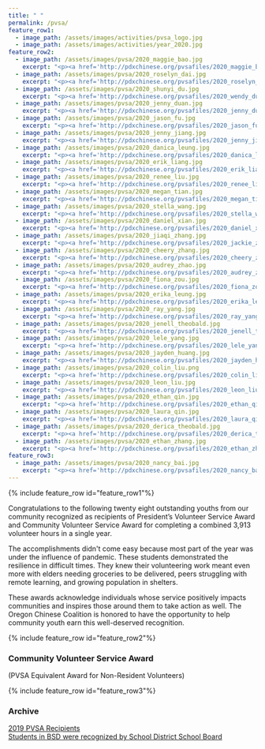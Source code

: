 ```yaml
---
title: " "
permalink: /pvsa/
feature_row1:
  - image_path: /assets/images/activities/pvsa_logo.jpg
  - image_path: /assets/images/activities/year_2020.jpg
feature_row2:
  - image_path: /assets/images/pvsa/2020_maggie_bao.jpg
    excerpt: "<p><a href='http://pdxchinese.org/pvsafiles/2020_maggie_bao/'>Maggie Bao, Sunset High School (Gold Award)</a></p>"
  - image_path: /assets/images/pvsa/2020_roselyn_dai.jpg
    excerpt: "<p><a href='http://pdxchinese.org/pvsafiles/2020_roselyn_dai/'>Roselyn Dai, Lakeridge High School (Gold Award)</a></p>"
  - image_path: /assets/images/pvsa/2020_shunyi_du.jpg
    excerpt: "<p><a href='http://pdxchinese.org/pvsafiles/2020_wendy_du/'>Shunyi Du, Sunset High School (Gold Award)</a></p>"
  - image_path: /assets/images/pvsa/2020_jenny_duan.jpg
    excerpt: "<p><a href='http://pdxchinese.org/pvsafiles/2020_jenny_duan/'>Jenny Duan, Jesuit High School (Gold Award)</a></p>"
  - image_path: /assets/images/pvsa/2020_jason_fu.jpg
    excerpt: "<p><a href='http://pdxchinese.org/pvsafiles/2020_jason_fu/'>Jason Fu, Sunset High School (Gold Award)</a></p>"
  - image_path: /assets/images/pvsa/2020_jenny_jiang.jpg
    excerpt: "<p><a href='http://pdxchinese.org/pvsafiles/2020_jenny_jiang/'>Jenny Jiang, Sunset High School (Gold Award)</a></p>"
  - image_path: /assets/images/pvsa/2020_danica_leung.jpg
    excerpt: "<p><a href='http://pdxchinese.org/pvsafiles/2020_danica_leung/'>Danica Leugn, Lincoln High School (Gold Award)</a></p>"
  - image_path: /assets/images/pvsa/2020_erik_liang.jpg
    excerpt: "<p><a href='http://pdxchinese.org/pvsafiles/2020_erik_liang/'>Erick Liang, Tigard High School (Gold Award)</a></p>"
  - image_path: /assets/images/pvsa/2020_renee_liu.jpg
    excerpt: "<p><a href='http://pdxchinese.org/pvsafiles/2020_renee_liu/'>Renee Liu, Lake Oswego High School (Gold Award)</a></p>"
  - image_path: /assets/images/pvsa/2020_megan_tian.jpg
    excerpt: "<p><a href='http://pdxchinese.org/pvsafiles/2020_megan_tian/'>Megan Tian, Lakeridge High School (Gold Award)</a></p>"
  - image_path: /assets/images/pvsa/2020_stella_wang.jpg
    excerpt: "<p><a href='http://pdxchinese.org/pvsafiles/2020_stella_wang/'>Stella Wang, Jesuit High School (Gold Award)</a></p>"
  - image_path: /assets/images/pvsa/2020_daniel_xian.jpg
    excerpt: "<p><a href='http://pdxchinese.org/pvsafiles/2020_daniel_xian/'>Daniel Xian, Catlin High School (Gold Award)</a></p>"
  - image_path: /assets/images/pvsa/2020_jiaqi_zhang.jpg
    excerpt: "<p><a href='http://pdxchinese.org/pvsafiles/2020_jackie_zhang/'>Jackie Zhang, Sunset High School (Gold Award)</a></p>"
  - image_path: /assets/images/pvsa/2020_cheery_zhang.jpg
    excerpt: "<p><a href='http://pdxchinese.org/pvsafiles/2020_cheery_zhang/'>Cheery Zhang, Westview High School (Gold Award)</a></p>"
  - image_path: /assets/images/pvsa/2020_audrey_zhao.jpg
    excerpt: "<p><a href='http://pdxchinese.org/pvsafiles/2020_audrey_zhao/'>Audrey Zhao, Sunset High School (Gold Award)</a></p>"
  - image_path: /assets/images/pvsa/2020_fiona_zou.jpg
    excerpt: "<p><a href='http://pdxchinese.org/pvsafiles/2020_fiona_zou/'>Fiona Zou, ISB (Gold Award)</a></p>"
  - image_path: /assets/images/pvsa/2020_erika_leung.jpg
    excerpt: "<p><a href='http://pdxchinese.org/pvsafiles/2020_erika_leung/'>Erika Leung, Lincoln High School (Silver Award)</a></p>"
  - image_path: /assets/images/pvsa/2020_ray_yang.jpg
    excerpt: "<p><a href='http://pdxchinese.org/pvsafiles/2020_ray_yang/'>Ray Yang, Westview High School (Silver Award)</a></p>"
  - image_path: /assets/images/pvsa/2020_jenell_theobald.jpg
    excerpt: "<p><a href='http://pdxchinese.org/pvsafiles/2020_jenell_theobald/'>Jenell Theobald, Whitford Middle School (Silver Award)</a></p>"
  - image_path: /assets/images/pvsa/2020_lele_yang.jpg
    excerpt: "<p><a href='http://pdxchinese.org/pvsafiles/2020_lele_yang/'>Lele Yang, Sunset High School (Silver Award)</a></p>"
  - image_path: /assets/images/pvsa/2020_jayden_huang.jpg
    excerpt: "<p><a href='http://pdxchinese.org/pvsafiles/2020_jayden_huang/'>Jayden Huang, Sunset High School (Bronze Award)</a></p>"
  - image_path: /assets/images/pvsa/2020_colin_liu.png
    excerpt: "<p><a href='http://pdxchinese.org/pvsafiles/2020_colin_liu/'>Colin Liu, Westview High School (Bronze Award)</a></p>"
  - image_path: /assets/images/pvsa/2020_leon_liu.jpg
    excerpt: "<p><a href='http://pdxchinese.org/pvsafiles/2020_leon_liu/'>Leon Liu, ISB (Bronze Award)</a></p>"
  - image_path: /assets/images/pvsa/2020_ethan_qin.jpg
    excerpt: "<p><a href='http://pdxchinese.org/pvsafiles/2020_ethan_qin/'>Ethan Qin, Westview High School (Bronze Award)</a></p>"
  - image_path: /assets/images/pvsa/2020_laura_qin.jpg
    excerpt: "<p><a href='http://pdxchinese.org/pvsafiles/2020_laura_qin/'>Laura Qin, Westview High School (Bronze Award)</a></p>"
  - image_path: /assets/images/pvsa/2020_derica_theobald.jpg
    excerpt: "<p><a href='http://pdxchinese.org/pvsafiles/2020_derica_theobald/'>Derica Theobald, Sexton Mountain School (Bronze Award)</a></p>"
  - image_path: /assets/images/pvsa/2020_ethan_zhang.jpg
    excerpt: "<p><a href='http://pdxchinese.org/pvsafiles/2020_ethan_zhang/'>Ethan Zhang, Stoller Middle School (Bronze Award)</a></p>"
feature_row3:
  - image_path: /assets/images/pvsa/2020_nancy_bai.jpg
    excerpt: "<p><a href='http://pdxchinese.org/pvsafiles/2020_nancy_bai/'>Nancy Bai, Sunset High School (Gold Award)</a></p>"
---
```


{% include feature_row id="feature_row1"%}

Congratulations to the following twenty eight outstanding youths from our community recognized as recipients of President’s Volunteer Service Award and Community Volunteer Service Award for completing a combined 3,913 volunteer hours in a single year.

The accomplishments didn't come easy because most part of the year was under the influence of pandemic. These students demonstrated the resilience in difficult times. They knew their volunteering work meant even more with elders needing groceries to be delivered, peers struggling with remote learning, and growing population in shelters.

These awards acknowledge individuals whose service positively impacts communities and inspires those around them to take action as well. The Oregon Chinese Coalition is honored to have the opportunity to help community youth earn this well-deserved recognition.

{% include feature_row id="feature_row2"%}

### Community Volunteer Service Award  
(PVSA Equivalent Award for Non-Resident Volunteers)

{% include feature_row id="feature_row3"%}

### Archive

[2019 PVSA Recipients](http://pdxchinese.org/pvsafiles/pvsa_2019/)  
[Students in BSD were recognized by School District School Board](http://pdxchinese.org/bsd_board_recognition_2020/)  
